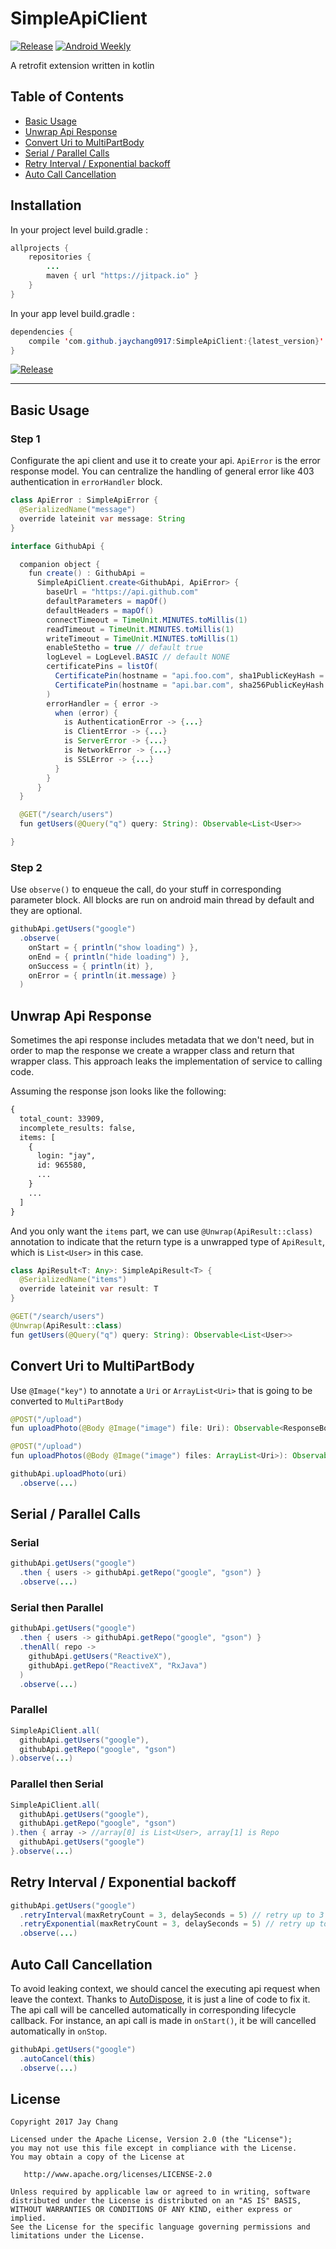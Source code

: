 # SimpleApiClient
[![Release](https://jitpack.io/v/jaychang0917/SimpleApiClient.svg)](https://jitpack.io/#jaychang0917/SimpleApiClient)
[![Android Weekly](http://img.shields.io/badge/Android%20Weekly-%23277-2CB3E5.svg)](http://androidweekly.net/issues/issue-277)

A retrofit extension written in kotlin

## Table of Contents
* [Basic Usage](#basic_usage)
* [Unwrap Api Response](#unwrap)
* [Convert Uri to MultiPartBody](#image)
* [Serial / Parallel Calls](#serial_parallel_calls)
* [Retry Interval / Exponential backoff](#retry)
* [Auto Call Cancellation](#auto_cancel)

## Installation
In your project level build.gradle :

```java
allprojects {
    repositories {
        ...
        maven { url "https://jitpack.io" }
    }
}
```

In your app level build.gradle :

```java
dependencies {
    compile 'com.github.jaychang0917:SimpleApiClient:{latest_version}'
}
```
[![Release](https://jitpack.io/v/jaychang0917/SimpleApiClient.svg)](https://jitpack.io/#jaychang0917/SimpleApiClient)

---

## <a name=basic_usage>Basic Usage</a>
### Step 1
Configurate the api client and use it to create your api. `ApiError` is the error response model. You can centralize the handling of general error like 403 authentication in `errorHandler` block.
```java
class ApiError : SimpleApiError {
  @SerializedName("message")
  override lateinit var message: String
}

interface GithubApi {

  companion object {
    fun create() : GithubApi =
      SimpleApiClient.create<GithubApi, ApiError> {
        baseUrl = "https://api.github.com"
        defaultParameters = mapOf()
        defaultHeaders = mapOf()
        connectTimeout = TimeUnit.MINUTES.toMillis(1)
        readTimeout = TimeUnit.MINUTES.toMillis(1)
        writeTimeout = TimeUnit.MINUTES.toMillis(1)
        enableStetho = true // default true
        logLevel = LogLevel.BASIC // default NONE
        certificatePins = listOf(
          CertificatePin(hostname = "api.foo.com", sha1PublicKeyHash = "0beec7b5ea3f0fdbc95d0dd47f3c5bc275da8a33"),
          CertificatePin(hostname = "api.bar.com", sha256PublicKeyHash = "fcde2b2edba56bf408601fb721fe9b5c338d10ee429ea04fae5511b68fbf8fb9")
        )
        errorHandler = { error ->
          when (error) {
            is AuthenticationError -> {...}
            is ClientError -> {...}
            is ServerError -> {...}
            is NetworkError -> {...}
            is SSLError -> {...}
          }
        }
      }
  }

  @GET("/search/users")
  fun getUsers(@Query("q") query: String): Observable<List<User>>

}
````

### Step 2
Use `observe()` to enqueue the call, do your stuff in corresponding parameter block. All blocks are run on android main thread by default and they are optional.
```java
githubApi.getUsers("google")
  .observe(
    onStart = { println("show loading") },
    onEnd = { println("hide loading") },
    onSuccess = { println(it) },
    onError = { println(it.message) }
  )
```

## <a name=unwrap>Unwrap Api Response</a>
Sometimes the api response includes metadata that we don't need, but in order to map the response we create a wrapper class and return that wrapper class.
This approach leaks the implementation of service to calling code.

Assuming the response json looks like the following:
```xml
{
  total_count: 33909,
  incomplete_results: false,
  items: [
    {
      login: "jay",
      id: 965580,
      ...
    }
    ...
  ]
}
```
And you only want the `items` part, we can use `@Unwrap(ApiResult::class)` annotation to indicate that the return type is a unwrapped type of `ApiResult`,
which is `List<User>` in this case.
```java
class ApiResult<T: Any>: SimpleApiResult<T> {
  @SerializedName("items")
  override lateinit var result: T
}

@GET("/search/users")
@Unwrap(ApiResult::class)
fun getUsers(@Query("q") query: String): Observable<List<User>>
```

## <a name=image>Convert Uri to MultiPartBody</a>
Use `@Image("key")` to annotate a `Uri` or `ArrayList<Uri>` that is going to be converted to `MultiPartBody`
```java
@POST("/upload")
fun uploadPhoto(@Body @Image("image") file: Uri): Observable<ResponseBody>

@POST("/upload")
fun uploadPhotos(@Body @Image("image") files: ArrayList<Uri>): Observable<ResponseBody>
```

```java
githubApi.uploadPhoto(uri)
  .observe(...)
```

## <a name=serial_parallel_calls>Serial / Parallel Calls</a>
### Serial
```java
githubApi.getUsers("google")
  .then { users -> githubApi.getRepo("google", "gson") }
  .observe(...)
```

### Serial then Parallel
```java
githubApi.getUsers("google")
  .then { users -> githubApi.getRepo("google", "gson") }
  .thenAll( repo ->
    githubApi.getUsers("ReactiveX"),
    githubApi.getRepo("ReactiveX", "RxJava")
  )
  .observe(...)
```

### Parallel
```java
SimpleApiClient.all(
  githubApi.getUsers("google"),
  githubApi.getRepo("google", "gson")
).observe(...)
```

### Parallel then Serial
```java
SimpleApiClient.all(
  githubApi.getUsers("google"),
  githubApi.getRepo("google", "gson")
).then { array -> //array[0] is List<User>, array[1] is Repo
  githubApi.getUsers("google")
}.observe(...)
```

## <a name=retry>Retry Interval / Exponential backoff</a>
```java
githubApi.getUsers("google")
  .retryInterval(maxRetryCount = 3, delaySeconds = 5) // retry up to 3 times, each time delays 5 seconds
  .retryExponential(maxRetryCount = 3, delaySeconds = 5) // retry up to 3 times, each time delays 5^n seconds, where n = {1,2,3}
  .observe(...)
```

## <a name=auto_cancel>Auto Call Cancellation</a>
To avoid leaking context, we should cancel the executing api request when leave the context. Thanks to [AutoDispose](https://github.com/uber/AutoDispose), it is just a line of code to fix it. The api call will be cancelled automatically in corresponding lifecycle callback. For instance, an api call is made in `onStart()`, it be will cancelled automatically in `onStop`.

```java
githubApi.getUsers("google")
  .autoCancel(this)
  .observe(...)
```

## License
```
Copyright 2017 Jay Chang

Licensed under the Apache License, Version 2.0 (the "License");
you may not use this file except in compliance with the License.
You may obtain a copy of the License at

   http://www.apache.org/licenses/LICENSE-2.0

Unless required by applicable law or agreed to in writing, software
distributed under the License is distributed on an "AS IS" BASIS,
WITHOUT WARRANTIES OR CONDITIONS OF ANY KIND, either express or implied.
See the License for the specific language governing permissions and
limitations under the License.
```

